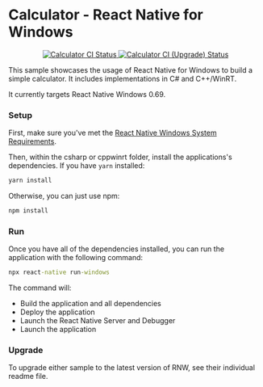 # Calculator - React Native for Windows

<p align="center">
  <a href="https://github.com/microsoft/react-native-windows-samples/actions?query=workflow%3A%22Calculator+CI%22">
    <img src="https://github.com/microsoft/react-native-windows-samples/workflows/Calculator%20CI/badge.svg" alt="Calculator CI Status" />
  </a>
  <a href="https://github.com/microsoft/react-native-windows-samples/actions?query=workflow%3A%22Calculator+CI+%28Upgrade%29%22">
    <img src="https://github.com/microsoft/react-native-windows-samples/workflows/Calculator%20CI%20(Upgrade)/badge.svg" alt="Calculator CI (Upgrade) Status" />
  </a>
</p>

This sample showcases the usage of React Native for Windows to build a simple calculator. It includes implementations in C# and C++/WinRT.

It currently targets React Native Windows 0.69.

### Setup
First, make sure you've met the [React Native Windows System Requirements](https://microsoft.github.io/react-native-windows/docs/rnw-dependencies).

Then, within the csharp or cppwinrt folder, install the applications's dependencies. If you have `yarn` installed:

```cmd
yarn install
```

Otherwise, you can just use npm:

```cmd
npm install
```

### Run
Once you have all of the dependencies installed, you can run the application with the following command:

```cmd
npx react-native run-windows
```

The command will:
* Build the application and all dependencies
* Deploy the application
* Launch the React Native Server and Debugger
* Launch the application

### Upgrade
To upgrade either sample to the latest version of RNW, see their individual readme file.
